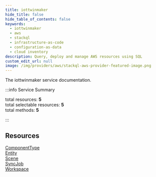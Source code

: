 ```yaml
---
title: iottwinmaker
hide_title: false
hide_table_of_contents: false
keywords:
  - iottwinmaker
  - aws
  - stackql
  - infrastructure-as-code
  - configuration-as-data
  - cloud inventory
description: Query, deploy and manage AWS resources using SQL
custom_edit_url: null
image: /img/providers/aws/stackql-aws-provider-featured-image.png
---
```


The iottwinmaker service documentation.

:::info Service Summary

<div class="row">
<div class="providerDocColumn">
<span>total resources:&nbsp;<b>5</b></span><br />
<span>total selectable resources:&nbsp;<b>5</b></span><br />
<span>total methods:&nbsp;<b>5</b></span><br />
</div>
</div>

:::

## Resources
<div class="row">
<div class="providerDocColumn">
<a href="/providers/aws/iottwinmaker/ComponentType/">ComponentType</a><br />
<a href="/providers/aws/iottwinmaker/Entity/">Entity</a><br />
<a href="/providers/aws/iottwinmaker/Scene/">Scene</a>
</div>
<div class="providerDocColumn">
<a href="/providers/aws/iottwinmaker/SyncJob/">SyncJob</a><br />
<a href="/providers/aws/iottwinmaker/Workspace/">Workspace</a>
</div>
</div>